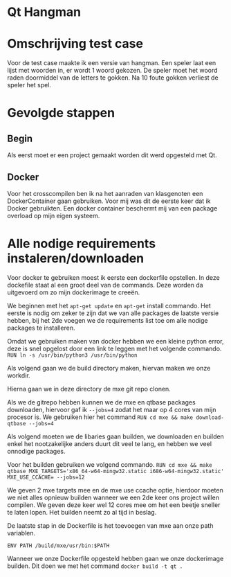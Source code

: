 # Qt Hangman

# Omschrijving test case 

Voor de test case maakte ik een versie van hangman. Een speler laat een lijst met woorden in, er wordt 1 woord gekozen. De speler moet het woord raden doormiddel van de letters te gokken. Na 10 foute gokken verliest de speler het spel. 

# Gevolgde stappen 

## Begin

Als eerst moet er een project gemaakt worden dit werd opgesteld met Qt. 

## Docker

Voor het crosscompilen ben ik na het aanraden van klasgenoten een DockerContainer gaan gebruiken. Voor mij was dit de eerste keer dat ik Docker gebruikten. Een docker container beschermt mij van een package overload op mijn eigen systeem. 
 
# Alle nodige requirements instaleren/downloaden

Voor docker te gebruiken moest ik eerste een dockerfile opstellen.
In deze dockefile staat al een groot deel van de commands. Deze worden da uitgevoerd om zo mijn dockerimage te creeën. 

We beginnen met het `apt-get update` en `apt-get` install commando.
Het eerste is nodig om zeker te zijn dat we van alle packages de laatste versie hebben, bij het 2de voegen we de requirements list toe om alle nodige packages te installeren. 

Omdat we gebruiken maken van docker hebben we een kleine python error, deze is snel opgelost door een link te leggen met het volgende commando.
`RUN ln -s /usr/bin/python3 /usr/bin/python`

Als volgend gaan we de build directory maken, hiervan maken we onze workdir.

Hierna gaan we in deze directory de mxe git repo clonen. 

Als we de gitrepo hebben kunnen we de mxe en qtbase packages downloaden, hiervoor gaf ik `--jobs=4` zodat het maar op 4 cores van mijn procesor is. 
We gebruiken hier het command `RUN cd mxe && make download-qtbase --jobs=4`

Als volgend moeten we de libaries gaan builden, we downloaden en builden enkel het nootzakelijke anders duurt dit veel te lang, en hebben we veel onnodige packages. 

Voor het builden gebruiken we volgend commando. `RUN cd mxe && make qtbase MXE_TARGETS='x86_64-w64-mingw32.static i686-w64-mingw32.static' MXE_USE_CCACHE= --jobs=12` 

We geven 2 mxe targets mee en de mxe use ccache optie, hierdoor moeten we niet alles opnieuw builden wanneer we een 2de keer ons project willen compilen. 
We geven deze keer wel 12 cores mee om het een beetje sneller te laten lopen. 
Het builden neemt zo al tijd in beslag.

De laatste stap in de Dockerfile is het toevoegen van mxe aan onze path variablen. 

`ENV PATH /build/mxe/usr/bin:$PATH`


Wanneer we onze Dockerfile opgesteld hebben gaan we onze dockerimage builden. Dit doen we met het command `docker build -t qt .` 

